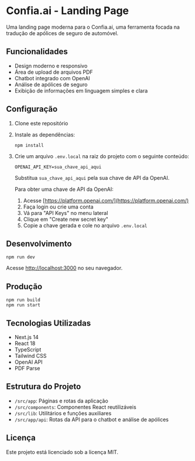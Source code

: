 # Confia.ai - Landing Page

Uma landing page moderna para o Confia.ai, uma ferramenta focada na tradução de apólices de seguro de automóvel.

## Funcionalidades

- Design moderno e responsivo
- Área de upload de arquivos PDF
- Chatbot integrado com OpenAI
- Análise de apólices de seguro
- Exibição de informações em linguagem simples e clara

## Configuração

1. Clone este repositório
2. Instale as dependências:
   ```
   npm install
   ```
3. Crie um arquivo `.env.local` na raiz do projeto com o seguinte conteúdo:
   ```
   OPENAI_API_KEY=sua_chave_api_aqui
   ```
   Substitua `sua_chave_api_aqui` pela sua chave de API da OpenAI.
   
   Para obter uma chave de API da OpenAI:
   1. Acesse [https://platform.openai.com/](https://platform.openai.com/)
   2. Faça login ou crie uma conta
   3. Vá para "API Keys" no menu lateral
   4. Clique em "Create new secret key"
   5. Copie a chave gerada e cole no arquivo `.env.local`

## Desenvolvimento

```
npm run dev
```

Acesse [http://localhost:3000](http://localhost:3000) no seu navegador.

## Produção

```
npm run build
npm run start
```

## Tecnologias Utilizadas

- Next.js 14
- React 18
- TypeScript
- Tailwind CSS
- OpenAI API
- PDF Parse

## Estrutura do Projeto

- `/src/app`: Páginas e rotas da aplicação
- `/src/components`: Componentes React reutilizáveis
- `/src/lib`: Utilitários e funções auxiliares
- `/src/app/api`: Rotas da API para o chatbot e análise de apólices

## Licença

Este projeto está licenciado sob a licença MIT. 